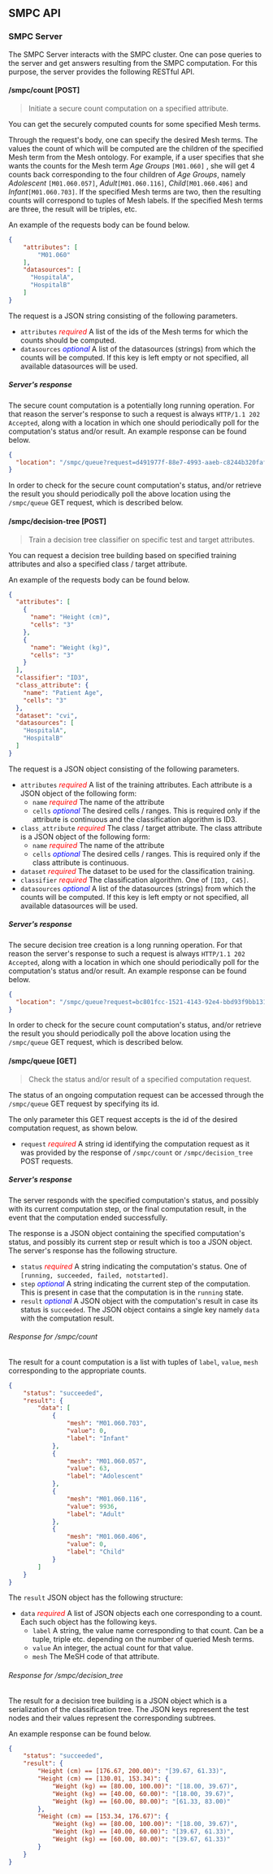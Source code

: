 ## SMPC API
### SMPC Server
The SMPC Server interacts with the SMPC cluster. One can pose queries to the server and get answers resulting from the SMPC computation. For this purpose, the server provides the following RESTful API.

#### /smpc/count **[POST]**
>Initiate a secure count computation on a specified attribute.

You can get the securely computed counts for some specified Mesh terms.

Through the request's body, one can specify the desired Mesh terms. The values the count of which will be computed are the children of the specified Mesh term from the Mesh ontology. For example, if a user specifies that she wants the counts for the Mesh term _Age Groups_ `[M01.060]` , she will get 4 counts back corresponding to the four children of _Age Groups_, namely _Adolescent_ `[M01.060.057]`, _Adult_`[M01.060.116]`, _Child_`[M01.060.406]` and _Infant_`[M01.060.703]`.
If the specified Mesh terms are two, then the resulting counts will correspond to tuples of Mesh labels. If the specified Mesh terms are three, the result will be triples, etc.

An example of the requests body can be found below.

```json
{
    "attributes": [
        "M01.060"
    ],
    "datasources": [
      "HospitalA",
      "HospitalB"
    ]
}
```
The request is a JSON string consisting of the following parameters.
* `attributes` <span style="color:red">_required_</span> A list of the ids of the Mesh terms for which the counts should be computed.
* `datasources` <span style="color:blue">_optional_</span> A list of the datasources (strings) from which the counts will be computed. If this key is left empty or not specified, all available datasources will be used.

##### Server's response
The secure count computation is a potentially long running operation. For that reason the server's response to such a request is always `HTTP/1.1 202 Accepted`, along with a location in which one should periodically poll for the computation's status and/or result. An example response can be found below.
```json
{
  "location": "/smpc/queue?request=d491977f-88e7-4993-aaeb-c8244b320faf"
}
```
In order to check for the secure count computation's status, and/or retrieve the result you should periodically poll the above location using the `/smpc/queue` GET request, which is described below.


#### /smpc/decision-tree **[POST]**
>Train a decision tree classifier on specific test and target attributes.

You can request a decision tree building based on specified training attributes and also a specified class / target attribute.

An example of the requests body can be found below.

```json
{
  "attributes": [
    {
      "name": "Height (cm)",
      "cells": "3"
    },
    {
      "name": "Weight (kg)",
      "cells": "3"
    }
  ],
  "classifier": "ID3",
  "class_attribute": {
    "name": "Patient Age",
    "cells": "3"
  },
  "dataset": "cvi",
  "datasources": [
    "HospitalA",
    "HospitalB"
  ]
}
```
The request is a JSON object consisting of the following parameters.
* `attributes` <span style="color:red">_required_</span> A list of the training attributes. Each attribute is a JSON object of the following form:
    * `name` <span style="color:red">_required_</span> The name of the attribute
    * `cells` <span style="color:blue">_optional_</span> The desired cells / ranges. This is required only if the attribute is continuous and the classification algorithm is ID3.
* `class_attribute` <span style="color:red">_required_</span> The class / target attribute. The class attribute is a JSON object of the following form:
    * `name` <span style="color:red">_required_</span> The name of the attribute
    * `cells` <span style="color:blue">_optional_</span> The desired cells / ranges. This is required only if the class attribute is continuous.
* `dataset` <span style="color:red">_required_</span> The dataset to be used for the classification training.
* `classifier` <span style="color:red">_required_</span> The classification algorithm. One of `[ID3, C45]`.
* `datasources` <span style="color:blue">_optional_</span> A list of the datasources (strings) from which the counts will be computed. If this key is left empty or not specified, all available datasources will be used.


##### Server's response
The secure decision tree creation is a long running operation. For that reason the server's response to such a request is always `HTTP/1.1 202 Accepted`, along with a location in which one should periodically poll for the computation's status and/or result. An example response can be found below.
```json
{
  "location": "/smpc/queue?request=bc801fcc-1521-4143-92e4-bbd93f9bb131"
}
```
In order to check for the secure count computation's status, and/or retrieve the result you should periodically poll the above location using the `/smpc/queue` GET request, which is described below.

#### /smpc/queue **[GET]**
>Check the status and/or result of a specified computation request.

The status of an ongoing computation request can be accessed through the `/smpc/queue` GET request by specifying its id.

The only parameter this GET request accepts is the id of the desired computation request, as shown below.
* `request` <span style="color:red">_required_</span> A string id identifying the computation request as it was provided by the response of `/smpc/count` or `/smpc/decision_tree` POST requests.

##### Server's response

The server responds with the specified computation's status, and possibly with its current computation step, or the final computation result, in the event that the computation ended successfully. 

The response is a JSON object containing the specified computation's status, and possibly its current step or result which is too a JSON object. The server's response has the following structure.
* `status` <span style="color:red">_required_</span> A string indicating the computation's status. One of `[running, succeeded, failed, notstarted]`.
* `step` <span style="color:blue">_optional_</span> A string indicating the current step of the computation. This is present in case that the computation is in the `running` state.
* `result` <span style="color:blue">_optional_</span> A JSON object with the computation's result in case its status is `succeeded`.
The JSON object contains a single key namely `data` with the computation result.

###### Response for /smpc/count

The result for a count computation is a list with tuples of `label`, `value`, `mesh` corresponding to the appropriate counts.

```json
{
    "status": "succeeded",
    "result": {
        "data": [
            {
                "mesh": "M01.060.703",
                "value": 0,
                "label": "Infant"
            },
            {
                "mesh": "M01.060.057",
                "value": 63,
                "label": "Adolescent"
            },
            {
                "mesh": "M01.060.116",
                "value": 9936,
                "label": "Adult"
            },
            {
                "mesh": "M01.060.406",
                "value": 0,
                "label": "Child"
            }
        ]
    }
}
```

The `result` JSON object has the following structure:
* `data` <span style="color:red">_required_</span> A list of JSON objects each one corresponding to a count. Each such object has the following keys.
    * `label` A string, the value name corresponding to that count. Can be a tuple, triple etc. depending on the number of queried Mesh terms.
    * `value` An integer, the actual count for that value.
    * `mesh` The MeSH code of that attribute.


###### Response for /smpc/decision_tree

The result for a decision tree building is a JSON object which is a serialization of the classification tree. The JSON keys represent the test nodes and their values represent the corresponding subtrees.

An example response can be found below.

```json
{
    "status": "succeeded",
    "result": {
        "Height (cm) == [176.67, 200.00)": "[39.67, 61.33)",
        "Height (cm) == [130.01, 153.34)": {
            "Weight (kg) == [80.00, 100.00)": "[18.00, 39.67)",
            "Weight (kg) == [40.00, 60.00)": "[18.00, 39.67)",
            "Weight (kg) == [60.00, 80.00)": "[61.33, 83.00)"
        },
        "Height (cm) == [153.34, 176.67)": {
            "Weight (kg) == [80.00, 100.00)": "[18.00, 39.67)",
            "Weight (kg) == [40.00, 60.00)": "[39.67, 61.33)",
            "Weight (kg) == [60.00, 80.00)": "[39.67, 61.33)"
        }
    }
}
```
